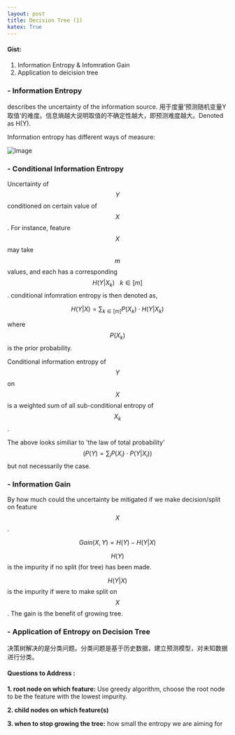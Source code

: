 ```yaml
---
layout: post
title: Decision Tree (1)
katex: True
---
```



#### Gist:
1. Information Entropy & Infomration Gain
2. Application to deicision tree


### - Information Entropy
 describes the uncertainty of the information source. 用于度量’预测随机变量Y取值‘的难度。信息熵越大说明取值的不确定性越大，即预测难度越大。Denoted as H(Y).

Information entropy has different ways of measure:

![Image](https://pic4.zhimg.com/80/v2-d5f495bb90c50dd07e89617585c926f7.png)


### - Conditional Information Entropy
Uncertainty of $$Y$$ conditioned on certain value of $$X$$. For instance, feature $$X$$ may take $$m$$ values, and each has a corresponding $$H(Y|X_k) \ \ \ k \in [m]$$. conditional infomration entropy is then denoted as,

$$H(Y|X) = \sum_{k \in [m]}P(X_k) \cdot H(Y|X_k)$$

where $$P(X_k)$$ is the prior probability.

Conditional information entropy of $$Y$$ on $$X$$ is a weighted sum of all sub-conditional entropy of $$X_k$$.

The above looks similiar to 'the law of total probability' 
$$\left(P(Y) = \sum_i P(X_i) \cdot P(Y|X_i) \right)$$ 
but not necessarily the case.



### - Information Gain
By how much could the uncertainty be mitigated if we make decision/split on feature $$X$$.

$$Gain(X, Y) = H(Y) - H(Y|X)$$

$$H(Y)$$ is the impurity if no split (for tree) has been made. 

$$H(Y|X)$$ is the impurity if were to make split on $$X$$. The gain is the benefit of growing tree.


### - Application of Entropy on Decision Tree

决策树解决的是分类问题。分类问题是基于历史数据，建立预测模型，对未知数据进行分类。

#### Questions to Address :

**1. root node on which feature:** Use greedy algorithm, choose the root node to be the feature with the lowest impurity.

**2. child nodes on which feature(s)**

**3. when to stop growing the tree:** how small the entropy we are aiming for
